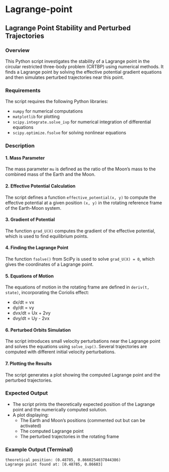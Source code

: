 # Lagrange-point

## Lagrange Point Stability and Perturbed Trajectories

### Overview
This Python script investigates the stability of a Lagrange point in the circular restricted three-body problem (CRTBP) using numerical methods. It finds a Lagrange point by solving the effective potential gradient equations and then simulates perturbed trajectories near this point.

### Requirements
The script requires the following Python libraries:
- `numpy` for numerical computations
- `matplotlib` for plotting
- `scipy.integrate.solve_ivp` for numerical integration of differential equations
- `scipy.optimize.fsolve` for solving nonlinear equations

### Description
#### 1. **Mass Parameter**
The mass parameter `mu` is defined as the ratio of the Moon’s mass to the combined mass of the Earth and the Moon.

#### 2. **Effective Potential Calculation**
The script defines a function `effective_potential(x, y)` to compute the effective potential at a given position `(x, y)` in the rotating reference frame of the Earth-Moon system.

#### 3. **Gradient of Potential**
The function `grad_U(X)` computes the gradient of the effective potential, which is used to find equilibrium points.

#### 4. **Finding the Lagrange Point**
The function `fsolve()` from SciPy is used to solve `grad_U(X) = 0`, which gives the coordinates of a Lagrange point.

#### 5. **Equations of Motion**
The equations of motion in the rotating frame are defined in `deriv(t, state)`, incorporating the Coriolis effect:
- dx/dt = vx
- dy/dt = vy
- dvx/dt = Ux + 2vy
- dvy/dt = Uy - 2vx

#### 6. **Perturbed Orbits Simulation**
The script introduces small velocity perturbations near the Lagrange point and solves the equations using `solve_ivp()`. Several trajectories are computed with different initial velocity perturbations.

#### 7. **Plotting the Results**
The script generates a plot showing the computed Lagrange point and the perturbed trajectories.

### Expected Output
- The script prints the theoretically expected position of the Lagrange point and the numerically computed solution.
- A plot displaying:
  - The Earth and Moon’s positions (commented out but can be activated)
  - The computed Lagrange point
  - The perturbed trajectories in the rotating frame

### Example Output (Terminal)
```
theoretical position: (0.48785, 0.8660254037844386)
Lagrange point found at: [0.48785, 0.86603]
```


